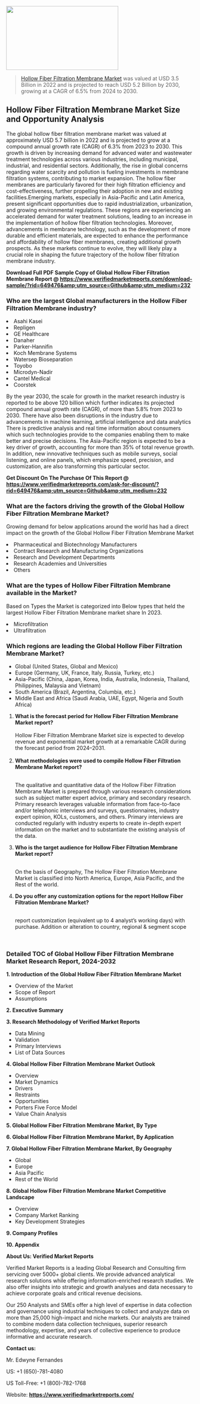
<img src="https://ffe5etoiles.com/wp-content/uploads/2024/12/MST1-300x171.png" alt="" width="300" height="171" class="alignnone size-medium wp-image-20088" /><blockquote><p><p><a href="https://www.verifiedmarketreports.com/download-sample/?rid=649476&utm_source=Github&utm_medium=232" target="_blank">Hollow Fiber Filtration Membrane Market</a> was valued at USD 3.5 Billion in 2022 and is projected to reach USD 5.2 Billion by 2030, growing at a CAGR of 6.5% from 2024 to 2030.</p></blockquote><p><h2>Hollow Fiber Filtration Membrane Market Size and Opportunity Analysis</h2>The global hollow fiber filtration membrane market was valued at approximately USD 5.7 billion in 2022 and is projected to grow at a compound annual growth rate (CAGR) of 6.3% from 2023 to 2030. This growth is driven by increasing demand for advanced water and wastewater treatment technologies across various industries, including municipal, industrial, and residential sectors. Additionally, the rise in global concerns regarding water scarcity and pollution is fueling investments in membrane filtration systems, contributing to market expansion. The hollow fiber membranes are particularly favored for their high filtration efficiency and cost-effectiveness, further propelling their adoption in new and existing facilities.Emerging markets, especially in Asia-Pacific and Latin America, present significant opportunities due to rapid industrialization, urbanization, and growing environmental regulations. These regions are experiencing an accelerated demand for water treatment solutions, leading to an increase in the implementation of hollow fiber filtration technologies. Moreover, advancements in membrane technology, such as the development of more durable and efficient materials, are expected to enhance the performance and affordability of hollow fiber membranes, creating additional growth prospects. As these markets continue to evolve, they will likely play a crucial role in shaping the future trajectory of the hollow fiber filtration membrane industry.</p><p class=""><strong>Download Full PDF Sample Copy of Global Hollow Fiber Filtration Membrane Report @ <a href="https://www.verifiedmarketreports.com/download-sample/?rid=649476&amp;utm_source=Github&amp;utm_medium=232" target="_blank">https://www.verifiedmarketreports.com/download-sample/?rid=649476&amp;utm_source=Github&amp;utm_medium=232</a></strong></p><h3 id="" class="">Who are the largest Global manufacturers in the Hollow Fiber Filtration Membrane industry?</h3><p><li>Asahi Kasei</li><li> Repligen</li><li> GE Healthcare</li><li> Danaher</li><li> Parker-Hannifin</li><li> Koch Membrane Systems</li><li> Watersep Bioseparation</li><li> Toyobo</li><li> Microdyn-Nadir</li><li> Cantel Medical</li><li> Coorstek</li></p><div class=""><div class="" dir="" data-message-author-role="" data-message-id="" data-message-model-slug=""><div class=""><div class=""><div class=""><div class="" dir="" data-message-author-role="" data-message-id="" data-message-model-slug=""><div class=""><div class=""><p>By the year 2030, the scale for growth in the market research industry is reported to be above 120 billion which further indicates its projected compound annual growth rate (CAGR), of more than 5.8% from 2023 to 2030. There have also been disruptions in the industry due to advancements in machine learning, artificial intelligence and data analytics There is predictive analysis and real time information about consumers which such technologies provide to the companies enabling them to make better and precise decisions. The Asia-Pacific region is expected to be a key driver of growth, accounting for more than 35% of total revenue growth. In addition, new innovative techniques such as mobile surveys, social listening, and online panels, which emphasize speed, precision, and customization, are also transforming this particular sector.</p><p><strong>Get Discount On The Purchase Of This Report @&nbsp; <a href="https://www.verifiedmarketreports.com/ask-for-discount/?rid=649476&amp;utm_source=Github&amp;utm_medium=232" target="_blank">https://www.verifiedmarketreports.com/ask-for-discount/?rid=649476&amp;utm_source=Github&amp;utm_medium=232</a></strong></p></div></div></div></div></div></div></div></div><h3 id="" class="">What are the factors driving the growth of the Global Hollow Fiber Filtration Membrane Market?</h3><p id="" class="">Growing demand for below applications around the world has had a direct impact on the growth of the Global Hollow Fiber Filtration Membrane Market</p><p id="" class=""><li>Pharmaceutical and Biotechnology Manufacturers</li><li> Contract Research and Manufacturing Organizations</li><li> Research and Development Departments</li><li> Research Academies and Universities</li><li> Others</li></p><h3 id="" class="">What are the types of Hollow Fiber Filtration Membrane available in the Market?</h3><p id="" class="">Based on Types the Market is categorized into Below types that held the largest Hollow Fiber Filtration Membrane market share In 2023.</p><p id="" class=""><li>Microfiltration</li><li> Ultrafiltration</li></p><h3 id="" class="">Which regions are leading the Global Hollow Fiber Filtration Membrane Market?</h3><ul><li>Global (United States, Global and Mexico)</li><li>Europe (Germany, UK, France, Italy, Russia, Turkey, etc.)</li><li>Asia-Pacific (China, Japan, Korea, India, Australia, Indonesia, Thailand, Philippines, Malaysia and Vietnam)</li><li>South America (Brazil, Argentina, Columbia, etc.)</li><li>Middle East and Africa (Saudi Arabia, UAE, Egypt, Nigeria and South Africa)</li></ul><p><ol><li><strong>What is the forecast period for Hollow Fiber Filtration Membrane Market report?<br /></strong><br /><span data-sheets-root="1" data-sheets-value="{&quot;1&quot;:2,&quot;2&quot;:&quot;XXXX size is expected to develop revenue and exponential market growth at a remarkable CAGR during the forecast period from 2024&ndash;2030.&quot;}" data-sheets-userformat="{&quot;2&quot;:12674,&quot;4&quot;:{&quot;1&quot;:2,&quot;2&quot;:16776960},&quot;10&quot;:2,&quot;11&quot;:0,&quot;15&quot;:&quot;Arial&quot;,&quot;16&quot;:12}">Hollow Fiber Filtration Membrane Market size is expected to develop revenue and exponential market growth at a remarkable CAGR during the forecast period from 2024&ndash;2031.</span><br /><br /></li><li><strong>What methodologies were used to compile Hollow Fiber Filtration Membrane Market report?<br /><br /></strong><p>The qualitative and quantitative data of the&nbsp;Hollow Fiber Filtration Membrane Market is prepared through various research considerations such as subject matter expert advice, primary and secondary research. Primary research leverages valuable information from face-to-face and/or telephonic interviews and surveys, questionnaires, industry expert opinion, KOLs, customers, and others. Primary interviews are conducted regularly with industry experts to create in-depth expert information on the market and to substantiate the existing analysis of the data.&nbsp;</p></li><li><strong>Who is the target audience for Hollow Fiber Filtration Membrane Market report?<br /><br /></strong><p>On the basis of Geography, The&nbsp;Hollow Fiber Filtration Membrane Market is classified into North America, Europe, Asia Pacific, and the Rest of the world.</p></li><li><strong>Do you offer any customization options for the report Hollow Fiber Filtration Membrane Market?<br /><br /></strong><p>report customization (equivalent up to 4 analyst&rsquo;s working days) with purchase. Addition or alteration to country, regional &amp; segment scope</p><p>&nbsp;</p></li></ol></p><h3 id="" class="">Detailed TOC of Global Hollow Fiber Filtration Membrane Market Research Report, 2024-2032</h3><p id="" class=""><strong>1. Introduction of the Global Hollow Fiber Filtration Membrane Market</strong></p><ul><li>Overview of the Market</li><li>Scope of Report</li><li>Assumptions</li></ul><p id="" class=""><strong>2. Executive Summary</strong></p><p id="" class=""><strong>3. Research Methodology of&nbsp;Verified Market Reports</strong></p><ul><li>Data Mining</li><li>Validation</li><li>Primary Interviews</li><li>List of Data Sources</li></ul><p id="" class=""><strong>4. Global Hollow Fiber Filtration Membrane Market Outlook</strong></p><ul><li>Overview</li><li>Market Dynamics</li><li>Drivers</li><li>Restraints</li><li>Opportunities</li><li>Porters Five Force Model</li><li>Value Chain Analysis</li></ul><p id="" class=""><strong>5. Global Hollow Fiber Filtration Membrane Market, By&nbsp;Type</strong></p><p id="" class=""><strong>6. Global Hollow Fiber Filtration Membrane Market, By Application</strong></p><p id="" class=""><strong>7. Global Hollow Fiber Filtration Membrane Market, By Geography</strong></p><ul><li>Global</li><li>Europe</li><li>Asia Pacific</li><li>Rest of the World</li></ul><p id="" class=""><strong>8. Global Hollow Fiber Filtration Membrane Market Competitive Landscape</strong></p><ul><li>Overview</li><li>Company Market Ranking</li><li>Key Development Strategies</li></ul><p id="" class=""><strong>9. Company Profiles</strong></p><p id="" class=""><strong>10. Appendix</strong></p><p id="" class=""><strong>About Us: Verified Market Reports</strong></p><p id="" class="">Verified Market Reports is a leading Global Research and Consulting firm servicing over 5000+ global clients. We provide advanced analytical research solutions while offering information-enriched research studies. We also offer insights into strategic and growth analyses and data necessary to achieve corporate goals and critical revenue decisions.</p><p id="" class="">Our 250 Analysts and SMEs offer a high level of expertise in data collection and governance using industrial techniques to collect and analyze data on more than 25,000 high-impact and niche markets. Our analysts are trained to combine modern data collection techniques, superior research methodology, expertise, and years of collective experience to produce informative and accurate research.</p><p id="" class=""><strong>Contact us:</strong></p><p id="" class="">Mr. Edwyne Fernandes</p><p id="" class="">US: +1 (650)-781-4080</p><p id="" class="">US Toll-Free: +1 (800)-782-1768</p><p id="" class="">Website: <a target="" data-test-app-aware-link=""><strong>https://www.verifiedmarketreports.com/</strong></a></p>
